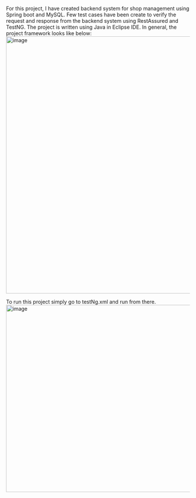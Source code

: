 For this project, I have created backend system for shop management using Spring boot and MySQL. 
Few test cases have been create to verify the request and response from the backend system using RestAssured and TestNG. 
The project is written using Java in Eclipse IDE. In general, the project framework looks like below:
<img width="1023" height="703" alt="image" src="https://github.com/user-attachments/assets/81b20aa7-a6f9-45f8-be07-fd60d26026d2" />

To run this project simply go to testNg.xml and run from there.
<img width="747" height="512" alt="image" src="https://github.com/user-attachments/assets/8eb1e70b-abbb-4276-8cb7-84a17594af52" />
